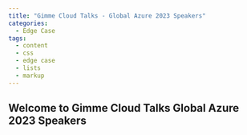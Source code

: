 ```yaml
---
title: "Gimme Cloud Talks - Global Azure 2023 Speakers"
categories:
  - Edge Case
tags:
  - content
  - css
  - edge case
  - lists
  - markup
---
```

<!-- Google tag (gtag.js) -->
<script async src="https://www.googletagmanager.com/gtag/js?id=G-VFFBW7ZJ04"></script>
<script>
  window.dataLayer = window.dataLayer || [];
  function gtag(){dataLayer.push(arguments);}
  gtag('js', new Date());

  gtag('config', 'G-VFFBW7ZJ04');
</script>

## Welcome to Gimme Cloud Talks Global Azure 2023 Speakers ##

<script type="text/javascript" src="https://sessionize.com/api/v2/99f6qao8/view/SpeakerWall"></script>